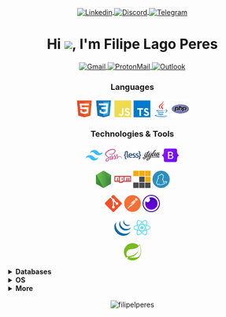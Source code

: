 <p align="center">
  <a href="https://linkedin.com/in/filipelperes" target="blank"> <img alt="Linkedin" align="center" src="https://img.shields.io/badge/Linkedin-0A66C2?style=for-the-badge&logo=linkedin&logoColor=white" target="_blank"> </a>
  <a href="https://discord.com/users/399592495811526657" target="_blank"> <img alt="Discord" align="center" src="https://img.shields.io/badge/Discord-5865F2?style=for-the-badge&logo=discord&logoColor=white" target="_blank"> </a>
  <a href="https://t.me/filipelperes"> <img alt="Telegram" align="center" src="https://img.shields.io/badge/Telegram-27A7E7?style=for-the-badge&logo=telegram&logoColor=white" target="_blank"> </a>
</p>

#
<h1 align="center">Hi <img align="center" src="https://raw.githubusercontent.com/kaueMarques/kaueMarques/master/hi.gif" height="45px">, I'm Filipe Lago Peres</h1>

<p align="center">
  <a href="mailto:filipelperes@gmail.com"> <img alt="Gmail" align="center" src="https://img.shields.io/badge/Gmail-D44638?style=for-the-badge&logo=gmail&logoColor=white" target="_blank"> </a>
  <a href="mailto:filipelperes@pm.me"> <img alt="ProtonMail" align="center" src="https://img.shields.io/badge/ProtonMail-6D4AFF?style=for-the-badge&logo=protonmail&logoColor=white" target="_blank"> </a>
  <a href="mailto:filipelperes@outlook.com.br"> <img alt="Outlook" align="center" src="https://img.shields.io/badge/Outlook-0078D4?style=for-the-badge&logo=microsoft-outlook&logoColor=white" target="_blank"> </a>
</p>

<h3 align="center">Languages</h3>
<p align="center">
  <img align="center" src="https://raw.githubusercontent.com/devicons/devicon/master/icons/html5/html5-original.svg" alt="HTML5" width="35" height="35"/>
  <img align="center" src="https://raw.githubusercontent.com/devicons/devicon/master/icons/css3/css3-original.svg" alt="CSS3" width="35" height="35"/>
  <img align="center" src="https://raw.githubusercontent.com/devicons/devicon/master/icons/javascript/javascript-plain.svg" alt="Javascript" width="35" height="35"/>
  <img align="center" src="https://raw.githubusercontent.com/devicons/devicon/master/icons/typescript/typescript-plain.svg" alt="Typescript" width="35" height="35">
  <img align="center" src="https://raw.githubusercontent.com/devicons/devicon/master/icons/java/java-original.svg" alt="Java" width="35" height="35">
  <img align="center" src="https://raw.githubusercontent.com/devicons/devicon/master/icons/php/php-original.svg" alt="PHP" width="35" height="35"/>
</p>

<h3 align="center">Technologies & Tools</h3>
<p align="center">
  <img align="center" src="https://raw.githubusercontent.com/devicons/devicon/master/icons/tailwindcss/tailwindcss-original.svg" alt="Bootstrap" width="35" height="35"/>
  <img align="center" src="https://raw.githubusercontent.com/devicons/devicon/master/icons/sass/sass-original.svg" alt="Sass" width="35" height="35"/>
  <img align="center" src="https://raw.githubusercontent.com/devicons/devicon/master/icons/less/less-plain-wordmark.svg" alt="Less" width="35" height="35"/>
  <img align="center" src="https://raw.githubusercontent.com/devicons/devicon/master/icons/stylus/stylus-original.svg" alt="Stylus" width="35" height="35"/>
  <img align="center" src="https://raw.githubusercontent.com/devicons/devicon/master/icons/bootstrap/bootstrap-original.svg" alt="Bootstrap" width="35" height="35"/>
</p>
<p align="center">
  <img align="center" src="https://raw.githubusercontent.com/devicons/devicon/master/icons/nodejs/nodejs-original.svg" alt="NodeJS" width="35" height="35"/>
  <img align="center" src="https://raw.githubusercontent.com/devicons/devicon/master/icons/npm/npm-original-wordmark.svg" alt="NPM" width="35" height="35"/>
  <img align="center" src="https://raw.githubusercontent.com/devicons/devicon/master/icons/pnpm/pnpm-original.svg" alt="Pnpm" width="35" height="35" />
  <img align="center" src="https://raw.githubusercontent.com/devicons/devicon/master/icons/yarn/yarn-original.svg" alt="Yarn" width="35" height="35"/>
</p>

<p align="center">
  <img align="center" src="https://raw.githubusercontent.com/devicons/devicon/master/icons/git/git-plain.svg" alt="Git" width="35" height="35"/>
  <img align="center" src="https://raw.githubusercontent.com/devicons/devicon/master/icons/postman/postman-original.svg" alt="Postman" width="35" height="35"/>
  <img align="center" src="https://raw.githubusercontent.com/devicons/devicon/master/icons/insomnia/insomnia-original.svg" alt="Insomnia" width="35" height="35"/>
</p>

<p align="center">
  <img align="center" src="https://raw.githubusercontent.com/devicons/devicon/master/icons/jquery/jquery-original.svg" alt="JQuery" width="35" height="35"/>
  <img align="center" src="https://raw.githubusercontent.com/devicons/devicon/master/icons/react/react-original.svg" alt="React" width="35" height="35"/>
</p>

<p align="center">
  <img align="center" src="https://raw.githubusercontent.com/devicons/devicon/master/icons/spring/spring-original.svg" alt="JQuery" width="35" height="35"/>
</p>

<details>
  <summary><b>Databases</b></summary>

  <h3 align="center">Databases</h3>
  <p align="center">
    <img align="center" src="https://raw.githubusercontent.com/devicons/devicon/master/icons/mysql/mysql-original.svg" alt="MySQL" width="35" height="35"/>
    <img align="center" src="https://raw.githubusercontent.com/devicons/devicon/master/icons/mariadb/mariadb-original.svg" alt="MariaDB" width="35" height="35"/>
    <img align="center" src="https://raw.githubusercontent.com/devicons/devicon/master/icons/postgresql/postgresql-original.svg" alt="Postgre SQL" width="35" height="35"/>
    <img align="center" src="https://raw.githubusercontent.com/devicons/devicon/master/icons/sqlite/sqlite-original.svg" alt="Postgre SQL" width="35" height="35"/>
  </p>
</details>

<details>
  <summary><b>OS</b></summary>

  <h3 align="center">OS</h3>
  <p align="center">
    <img align="center" src="https://raw.githubusercontent.com/devicons/devicon/master/icons/linux/linux-original.svg" alt="Linux" width="35" height="35"/>
    <img align="center" src="https://raw.githubusercontent.com/devicons/devicon/master/icons/windows11/windows11-original.svg" alt="Windows" width="35" height="35"/>
  </p>
</details>

<details>
  <summary><b>More</b></summary>

  <p align="center">
    <img align="center" src="http://github-profile-summary-cards.vercel.app/api/cards/profile-details?username=filipelperes&theme=omni" />
  </p>
  <p align="center">
    <img align="center" src="http://github-profile-summary-cards.vercel.app/api/cards/repos-per-language?username=filipelperes&theme=omni" />
    <img align="center" src="http://github-profile-summary-cards.vercel.app/api/cards/stats?username=filipelperes&theme=omni" />
  </p>
  <p align="center">
    <img align="center" src="https://github-readme-stats.vercel.app/api/top-langs/?username=filipelperes&theme=omni&hide_border=true&layout=compact&langs_count=8"/>
    <img align="center" src="https://github-readme-stats.vercel.app/api?username=filipelperes&theme=omni&hide_border=true&include_all_commits=true&count_private=true&size_weight=0&count_weight=1&rank_icon=percentile&show_icons=true&text_bold=false&custom_title=Stats"/>
  </p>
  <p align="center">
  <img align="center" src="https://github-readme-streak-stats.herokuapp.com/?user=filipelperes&theme=omni&hide_border=true&card_width=700"/>
  </p>
</details>

<p align="center"> <img align="center" src="https://komarev.com/ghpvc/?username=filipelperes&label=Profile%20views&color=988BC7&style=for-the-badge&label=Views" alt="filipelperes" /> </p>
